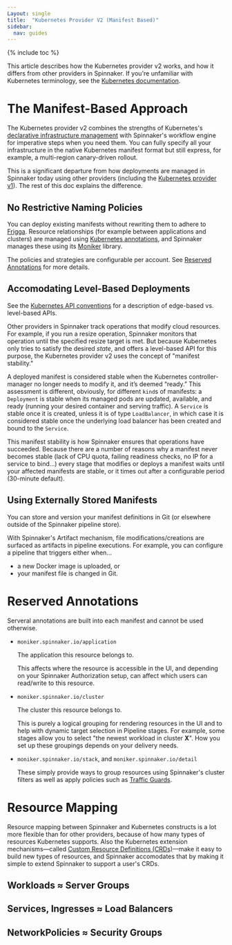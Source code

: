 ```yaml
---
Layout: single
title:  "Kubernetes Provider V2 (Manifest Based)"
sidebar:
  nav: guides
---
```


{% include toc %}

This article describes how the Kubernetes provider v2 works, and how it differs from other providers in Spinnaker. If you're unfamiliar with Kubernetes terminology, see the [Kubernetes
documentation](https://kubernetes.io/docs/home/).

# The Manifest-Based Approach

The Kubernetes provider v2 combines the strengths of Kubernetes's [declarative
infrastructure
management](https://kubernetes.io/docs/tutorials/object-management-kubectl/declarative-object-management-configuration/)
with Spinnaker's workflow engine for imperative steps when you need them. You can fully specify all your infrastructure in the native Kubernetes manifest format but still express, for example, a multi-region canary-driven rollout. 

This is a significant departure from how deployments are managed in Spinnaker today using other providers (including the [Kubernetes
provider v1](https://www.spinnaker.io/reference/providers/kubernetes/)). The rest of this doc explains the difference.

## No Restrictive Naming Policies

You can deploy existing manifests without rewriting them to adhere to [Frigga](https://github.com/Netflix/frigga). Resource relationships (for example between applications and clusters) are managed using [Kubernetes annotations](https://kubernetes.io/docs/concepts/overview/working-with-objects/annotations/), and Spinnaker manages these using its [Moniker](https://github.com/spinnaker/moniker) library. 

The policies and strategies are configurable per account. See [Reserved Annotations](#reserved-annotations) for more details.

## Accomodating Level-Based Deployments

See the [Kubernetes API
conventions](https://github.com/kubernetes/community/blob/master/contributors/devel/api-conventions.md#spec-and-status)
for a description of edge-based vs. level-based APIs.

Other providers in Spinnaker track operations that modify cloud resources. For example, if you run a resize operation, Spinnaker monitors that operation until the specified resize target is met. But because Kubernetes only tries to satisfy the desired _state_, and offers a level-based API for this purpose, the Kubernetes provider v2 uses the concept of "manifest stability." 

A deployed manifest is considered stable when the Kubernetes controller-manager no longer needs to modify it, and it’s deemed “ready.” This assessment is different, obviously, for different `kind`s of manifests: a `Deployment` is stable when its managed pods are updated, available, and ready (running your desired container and serving traffic). A `Service` is stable once it is created, unless it is of type `LoadBalancer`, in which case it is considered stable once the underlying load balancer has been created and bound to the `Service`.

This manifest stability is how Spinnaker ensures that operations
have succeeded. Because there are a number of reasons why a manifest never
becomes stable (lack of CPU quota, failing readiness checks, no IP for a
service to bind...) every stage that modifies or deploys a manifest waits
until your affected manifests are stable, or it times out after a configurable
period (30-minute default).

## Using Externally Stored Manifests

You can store and version your manifest definitions in Git (or elsewhere outside of the Spinnaker pipeline store).

With Spinnaker's Artifact mechanism, file modifications/creations
are surfaced as artifacts in pipeline executions. For example, you can
configure a pipeline that triggers either when...

* a new Docker image is uploaded, or
* your manifest file is changed in Git.

# Reserved Annotations

Serveral annotations are built into each manifest and cannot be used otherwise.

* `moniker.spinnaker.io/application`

  The application this resource belongs to. 

  This affects where the resource is accessible in the UI, and depending on your Spinnaker Authorization setup, can affect which users can read/write to this resource.

* `moniker.spinnaker.io/cluster`

  The cluster this resource belongs to. 

  This is purely a logical grouping for
  rendering resources in the UI and to help with dynamic target selection in
  Pipeline stages. For example, some stages allow you to select "the newest
  workload in cluster __X__". How you set up these groupings depends on your
  delivery needs.

* `moniker.spinnaker.io/stack`, and `moniker.spinnaker.io/detail`

  These simply provide ways to group resources using Spinnaker's
  cluster filters as well as apply policies such as [Traffic
  Guards](https://blog.spinnaker.io/can-i-push-that-building-safer-low-risk-deployments-with-spinnaker-a27290847ac4).

# Resource Mapping

Resource mapping between Spinnaker and Kubernetes constructs is a lot more
flexible than for other providers, because of how many types of resources Kubernetes supports. Also the Kubernetes extension mechanisms&mdash;called [Custom Resource Definitions (CRDs)](https://kubernetes.io/docs/concepts/api-extension/custom-resources/)&mdash;make it easy to build new types of resources, and Spinnaker accomodates that by making it simple to extend Spinnaker to support a user's CRDs.

## Workloads ≈ Server Groups

## Services, Ingresses ≈ Load Balancers

## NetworkPolicies ≈ Security Groups

